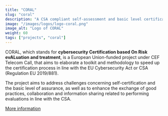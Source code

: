 ```yaml
---
title: "CORAL"
slug: "coral"
description: "A CSA compliant self-assessment and basic level certification framework"
image: "/images/logos/logo-coral.png"
image_alt: "Logo of CORAL"
weight: 60
tags: ["projects", "coral"]
---
```


CORAL, which stands for
__cybersecurity Certification based On Risk evALuation and treatment__,
is a European Union-funded project under CEF Telecom Call, that aims to
elaborate a toolkit and methodology to speed up the certification process in
line with the EU Cybersecurity Act or CSA (Regulation EU 2019/881).

The project aims to address challenges concerning self-certification and the
basic level of assurance, as well as to enhance the exchange of good practices,
collaboration and information sharing related to performing evaluations in line
with the CSA.


[More information](https://coral-project.org/)
